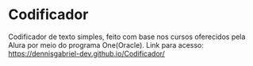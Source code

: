 # Codificador
 Codificador de texto simples, feito com base nos cursos oferecidos pela Alura por meio do programa One(Oracle).
 Link para acesso:
 https://dennisgabriel-dev.github.io/Codificador/
